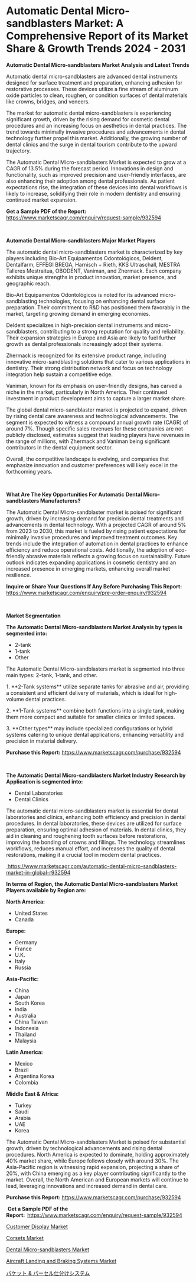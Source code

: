 <p><h1>Automatic Dental Micro-sandblasters Market: A Comprehensive Report of its Market Share & Growth Trends 2024 - 2031</h1></p><p><strong>Automatic Dental Micro-sandblasters Market Analysis and Latest Trends</strong></p>
<p><p>Automatic dental micro-sandblasters are advanced dental instruments designed for surface treatment and preparation, enhancing adhesion for restorative processes. These devices utilize a fine stream of aluminum oxide particles to clean, roughen, or condition surfaces of dental materials like crowns, bridges, and veneers.</p><p>The market for automatic dental micro-sandblasters is experiencing significant growth, driven by the rising demand for cosmetic dental procedures and an increasing focus on aesthetics in dental practices. The trend towards minimally invasive procedures and advancements in dental technology further propel this market. Additionally, the growing number of dental clinics and the surge in dental tourism contribute to the upward trajectory.</p><p>The Automatic Dental Micro-sandblasters Market is expected to grow at a CAGR of 13.5% during the forecast period. Innovations in design and functionality, such as improved precision and user-friendly interfaces, are also enhancing their adoption among dental professionals. As patient expectations rise, the integration of these devices into dental workflows is likely to increase, solidifying their role in modern dentistry and ensuring continued market expansion.</p></p>
<p><strong>Get a Sample PDF of the Report:&nbsp;</strong> <a href="https://www.marketscagr.com/enquiry/request-sample/932594">https://www.marketscagr.com/enquiry/request-sample/932594</a></p>
<p>&nbsp;</p>
<p><strong>Automatic Dental Micro-sandblasters Major Market Players</strong></p>
<p><p>The automatic dental micro-sandblasters market is characterized by key players including Bio-Art Equipamentos Odontológicos, Deldent, Dentalfarm, EFFEGI BREGA, Harnisch + Rieth, KKS Ultraschall, MESTRA Talleres Mestraitua, OBODENT, Vaniman, and Zhermack. Each company exhibits unique strengths in product innovation, market presence, and geographic reach.</p><p>Bio-Art Equipamentos Odontológicos is noted for its advanced micro-sandblasting technologies, focusing on enhancing dental surface preparation. Their commitment to R&D has positioned them favorably in the market, targeting growing demand in emerging economies.</p><p>Deldent specializes in high-precision dental instruments and micro-sandblasters, contributing to a strong reputation for quality and reliability. Their expansion strategies in Europe and Asia are likely to fuel further growth as dental professionals increasingly adopt their systems.</p><p>Zhermack is recognized for its extensive product range, including innovative micro-sandblasting solutions that cater to various applications in dentistry. Their strong distribution network and focus on technology integration help sustain a competitive edge.</p><p>Vaniman, known for its emphasis on user-friendly designs, has carved a niche in the market, particularly in North America. Their continued investment in product development aims to capture a larger market share.</p><p>The global dental micro-sandblaster market is projected to expand, driven by rising dental care awareness and technological advancements. The segment is expected to witness a compound annual growth rate (CAGR) of around 7%. Though specific sales revenues for these companies are not publicly disclosed, estimates suggest that leading players have revenues in the range of millions, with Zhermack and Vaniman being significant contributors in the dental equipment sector.</p><p>Overall, the competitive landscape is evolving, and companies that emphasize innovation and customer preferences will likely excel in the forthcoming years.</p></p>
<p>&nbsp;</p>
<p><strong>What Are The Key Opportunities For Automatic Dental Micro-sandblasters Manufacturers?</strong></p>
<p><p>The Automatic Dental Micro-sandblaster market is poised for significant growth, driven by increasing demand for precision dental treatments and advancements in dental technology. With a projected CAGR of around 5% from 2023 to 2030, this market is fueled by rising patient expectations for minimally invasive procedures and improved treatment outcomes. Key trends include the integration of automation in dental practices to enhance efficiency and reduce operational costs. Additionally, the adoption of eco-friendly abrasive materials reflects a growing focus on sustainability. Future outlook indicates expanding applications in cosmetic dentistry and an increased presence in emerging markets, enhancing overall market resilience.</p></p>
<p><strong>Inquire or Share Your Questions If Any Before Purchasing This Report:</strong> <a href="https://www.marketscagr.com/enquiry/pre-order-enquiry/932594">https://www.marketscagr.com/enquiry/pre-order-enquiry/932594</a></p>
<p>&nbsp;</p>
<p><strong>Market Segmentation</strong></p>
<p><strong>The Automatic Dental Micro-sandblasters Market Analysis by types is segmented into:</strong></p>
<p><ul><li>2-tank</li><li>1-tank</li><li>Other</li></ul></p>
<p><p>The Automatic Dental Micro-sandblasters market is segmented into three main types: 2-tank, 1-tank, and other. </p><p>1. **2-Tank systems** utilize separate tanks for abrasive and air, providing a consistent and efficient delivery of materials, which is ideal for high-volume dental practices.</p><p>2. **1-Tank systems** combine both functions into a single tank, making them more compact and suitable for smaller clinics or limited spaces.</p><p>3. **Other types** may include specialized configurations or hybrid systems catering to unique dental applications, enhancing versatility and precision in material delivery.</p></p>
<p><strong>Purchase this Report:&nbsp;</strong><a href="https://www.marketscagr.com/purchase/932594">https://www.marketscagr.com/purchase/932594</a></p>
<p>&nbsp;</p>
<p><strong>The Automatic Dental Micro-sandblasters Market Industry Research by Application is segmented into:</strong></p>
<p><ul><li>Dental Laboratories</li><li>Dental Clinics</li></ul></p>
<p><p>The automatic dental micro-sandblasters market is essential for dental laboratories and clinics, enhancing both efficiency and precision in dental procedures. In dental laboratories, these devices are utilized for surface preparation, ensuring optimal adhesion of materials. In dental clinics, they aid in cleaning and roughening tooth surfaces before restorations, improving the bonding of crowns and fillings. The technology streamlines workflows, reduces manual effort, and increases the quality of dental restorations, making it a crucial tool in modern dental practices.</p></p>
<p><a href="https://www.marketscagr.com/automatic-dental-micro-sandblasters-market-in-global-r932594">&nbsp;https://www.marketscagr.com/automatic-dental-micro-sandblasters-market-in-global-r932594</a></p>
<p><strong>In terms of Region, the Automatic Dental Micro-sandblasters Market Players available by Region are:</strong></p>
<p>
    <p> <strong> North America: </strong>
        <ul>
            <li>United States</li>
            <li>Canada</li>
        </ul>
        </p> 
    <p> <strong> Europe: </strong>
        <ul>
            <li>Germany</li>
            <li>France</li>
            <li>U.K.</li>
            <li>Italy</li>
            <li>Russia</li>
        </ul>
        </p> 
    <p> <strong> Asia-Pacific: </strong>
        <ul>
            <li>China</li>
            <li>Japan</li>
            <li>South Korea</li>
            <li>India</li>
            <li>Australia</li>
            <li>China Taiwan</li>
            <li>Indonesia</li>
            <li>Thailand</li>
            <li>Malaysia</li>
        </ul>
        </p> 
    <p> <strong> Latin America: </strong>
        <ul>
            <li>Mexico</li>
            <li>Brazil</li>
            <li>Argentina Korea</li>
            <li>Colombia</li>
        </ul>
        </p> 
    <p> <strong> Middle East & Africa: </strong>
        <ul>
            <li>Turkey</li>
            <li>Saudi</li>
            <li>Arabia</li>
            <li>UAE</li>
            <li>Korea</li>
        </ul>
    </p>
    </p>
<p><p>The Automatic Dental Micro-sandblasters Market is poised for substantial growth, driven by technological advancements and rising dental procedures. North America is expected to dominate, holding approximately 40% market share, while Europe follows closely with around 30%. The Asia-Pacific region is witnessing rapid expansion, projecting a share of 20%, with China emerging as a key player contributing significantly to the market. Overall, the North American and European markets will continue to lead, leveraging innovations and increased demand in dental care.</p></p>
<p><strong>Purchase this Report: </strong><a href="https://www.marketscagr.com/purchase/932594">https://www.marketscagr.com/purchase/932594</a></p>
<p>&nbsp;<strong>Get a Sample PDF of the Report:&nbsp;&nbsp;</strong><a href="https://www.marketscagr.com/enquiry/request-sample/932594">https://www.marketscagr.com/enquiry/request-sample/932594</a></p>
<p><strong></strong></p>
<p><p><a href="https://medium.com/@gordonparr1969/the-customer-display-market-is-experiencing-higher-than-anticipated-demand-compared-to-fddb76327d10">Customer Display Market</a></p><p><a href="https://www.linkedin.com/pulse/corsets-market-strategic-insights-product-evolution-segmentation-p4wfc?trackingId=09vrYaL3R1uLyPoTV6l8aQ%3D%3D">Corsets Market</a></p><p><a href="https://github.com/napierswinnyfg/Market-Research-Report-List-1/blob/main/dental-micro-sandblasters-market.md">Dental Micro-sandblasters Market</a></p><p><a href="https://issuu.com/reportprime-2/docs/aircraft-landing-and-braking-system_cf402372ce8ceb">Aircraft Landing and Braking Systems Market</a></p><p><a href="https://medium.com/@qyzhmeiu47/packet-parcel-sorting-system-market-%E3%81%AF-%E3%82%B3%E3%82%B9%E3%83%88%E7%AE%A1%E7%90%86%E3%81%A8%E5%8A%B9%E7%8E%87%E5%90%91%E4%B8%8A%E3%82%92%E5%84%AA%E5%85%88%E3%81%97%E3%81%BE%E3%81%99-%E3%81%95%E3%82%89%E3%81%AB-%E5%A0%B1%E5%91%8A%E6%9B%B8%E3%81%AF%E5%B8%82%E5%A0%B4%E3%81%AE%E9%9C%80%E8%A6%81%E9%9D%A2%E3%81%A8%E4%BE%9B%E7%B5%A6%E9%9D%A2%E3%81%AE%E4%B8%A1%E6%96%B9%E3%82%92%E3%82%AB%E3%83%90%E3%83%BC%E3%81%97%E3%81%A6%E3%81%84%E3%81%BE%E3%81%99-packet-5fd896a518c7">パケット & パーセル仕分けシステム</a></p></p>